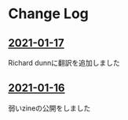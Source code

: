 # Change Log

## [2021-01-17](https://github.com/dowdiness/yowai-zine/commit/458b623a8a7012f164c6122326b681e35e67dcdb)

Richard dunnに翻訳を追加しました

## [2021-01-16](https://twitter.com/coffee_ippku/status/1350101890189586433?s=19)

弱いzineの公開をしました

